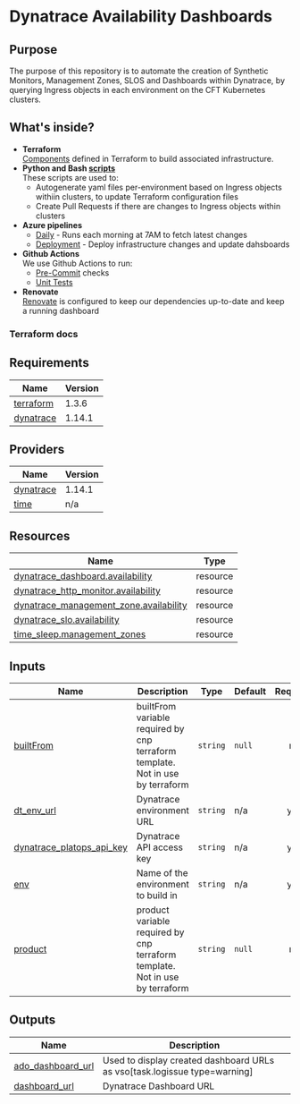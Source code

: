 # Dynatrace Availability Dashboards


## Purpose

The purpose of this repository is to automate the creation of Synthetic Monitors, Management Zones, SLOS and Dashboards within Dynatrace, by querying Ingress objects in each environment on the CFT Kubernetes clusters.

## What's inside?

* **Terraform**<br>
  [Components](components/dt-availability-dashboards) defined in Terraform to build associated infrastructure.
* **Python and Bash [scripts](scripts)</br>**
  These scripts are used to:
    * Autogenerate yaml files per-environment based on Ingress objects withiin clusters, to update Terraform configuration files
    * Create Pull Requests if there are changes to Ingress objects within clusters
* **Azure pipelines**
    * [Daily](azure-pipelines-daily.yml) - Runs each morning at 7AM to fetch latest changes
    * [Deployment](azure-pipelines.yml) - Deploy infrastructure changes and update dahsboards
* **Github Actions**<br>
  We use Github Actions to run: 
    * [Pre-Commit](.github/workflows/pre-commit.yml) checks
    * [Unit Tests](.github/workflows/unit-tests.yml)
* **Renovate**<br>
  [Renovate](.github/renovate.json) is configured to keep our dependencies up-to-date and keep a running dashboard

### Terraform docs
<!-- BEGIN_TF_DOCS -->
## Requirements

| Name | Version |
|------|---------|
| <a name="requirement_terraform"></a> [terraform](#requirement\_terraform) | 1.3.6 |
| <a name="requirement_dynatrace"></a> [dynatrace](#requirement\_dynatrace) | 1.14.1 |

## Providers

| Name | Version |
|------|---------|
| <a name="provider_dynatrace"></a> [dynatrace](#provider\_dynatrace) | 1.14.1 |
| <a name="provider_time"></a> [time](#provider\_time) | n/a |

## Resources

| Name | Type |
|------|------|
| [dynatrace_dashboard.availability](https://registry.terraform.io/providers/dynatrace-oss/dynatrace/1.14.1/docs/resources/dashboard) | resource |
| [dynatrace_http_monitor.availability](https://registry.terraform.io/providers/dynatrace-oss/dynatrace/1.14.1/docs/resources/http_monitor) | resource |
| [dynatrace_management_zone.availability](https://registry.terraform.io/providers/dynatrace-oss/dynatrace/1.14.1/docs/resources/management_zone) | resource |
| [dynatrace_slo.availability](https://registry.terraform.io/providers/dynatrace-oss/dynatrace/1.14.1/docs/resources/slo) | resource |
| [time_sleep.management_zones](https://registry.terraform.io/providers/hashicorp/time/latest/docs/resources/sleep) | resource |

## Inputs

| Name | Description | Type | Default | Required |
|------|-------------|------|---------|:--------:|
| <a name="input_builtFrom"></a> [builtFrom](#input\_builtFrom) | builtFrom variable required by cnp terraform template. Not in use by terraform | `string` | `null` | no |
| <a name="input_dt_env_url"></a> [dt\_env\_url](#input\_dt\_env\_url) | Dynatrace environment URL | `string` | n/a | yes |
| <a name="input_dynatrace_platops_api_key"></a> [dynatrace\_platops\_api\_key](#input\_dynatrace\_platops\_api\_key) | Dynatrace API access key | `string` | n/a | yes |
| <a name="input_env"></a> [env](#input\_env) | Name of the environment to build in | `string` | n/a | yes |
| <a name="input_product"></a> [product](#input\_product) | product variable required by cnp terraform template. Not in use by terraform | `string` | `null` | no |

## Outputs

| Name | Description |
|------|-------------|
| <a name="output_ado_dashboard_url"></a> [ado\_dashboard\_url](#output\_ado\_dashboard\_url) | Used to display created dashboard URLs as vso[task.logissue type=warning] |
| <a name="output_dashboard_url"></a> [dashboard\_url](#output\_dashboard\_url) | Dynatrace Dashboard URL |
<!-- END_TF_DOCS -->
